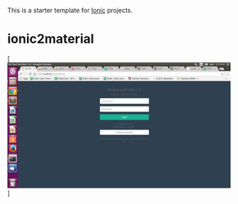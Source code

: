 This is a starter template for [Ionic](http://ionicframework.com/docs/) projects.

# ionic2material

[![Screen Shot](https://github.com/sarancruzer/ang/blob/master/public/assets/screen_shots/Screenshot%20from%202017-03-18%2016-18-17.png)]

